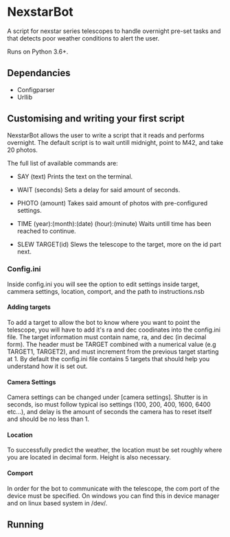 # NexstarBot
A script for nexstar series telescopes to handle overnight pre-set tasks and that detects poor weather conditions to alert the user.

Runs on Python 3.6+.

## Dependancies

* Configparser
* Urllib

## Customising and writing your first script
NexstarBot allows the user to write a script that it reads and performs overnight. The default script is to wait untill midnight, point to M42, and take 20 photos.

The full list of available commands are:

* SAY (text)
Prints the text on the terminal.

* WAIT (seconds)
Sets a delay for said amount of seconds.

* PHOTO (amount)
Takes said amount of photos with pre-configured settings.
  
* TIME (year):(month):(date) (hour):(minute)
Waits untill time has been reached to continue.

* SLEW TARGET(id)
Slews the telescope to the target, more on the id part next.

### Config.ini
Inside config.ini you will see the option to edit settings inside target, cammera settings, location, comport, and the path to instructions.nsb

#### Adding targets
To add a target to allow the bot to know where you want to point the telescope, you will have to add it's ra and dec coodinates into the config.ini file. The target information must contain name, ra, and dec (in decimal form). The header must be TARGET combined with a numerical value (e.g TARGET1, TARGET2), and must increment from the previous target starting at 1. By default the config.ini file contains 5 targets that should help you understand how it is set out.

#### Camera Settings
Camera settings can be changed under [camera settings]. Shutter is in seconds, iso must follow typical iso settings (100, 200, 400, 1600, 6400 etc...), and delay is the amount of seconds the camera has to reset itself and should be no less than 1. 

#### Location
To successfully predict the weather, the location must be set roughly where you are located in decimal form. Height is also necessary.

#### Comport
In order for the bot to communicate with the telescope, the com port of the device must be specified. On windows you can find this in device manager and on linux based system in /dev/.

## Running
